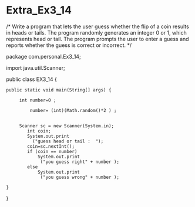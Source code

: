 # Extra_Ex3_14

/*
 Write a program that lets the user guess whether the flip of
a coin results in heads or tails. The program randomly generates an integer 0 or 1,
which represents head or tail. The program prompts the user to enter a guess and
reports whether the guess is correct or incorrect.
 */

package com.personal.Ex3_14;

import java.util.Scanner;

public class EX3_14 {
	
	public static void main(String[] args) {
		
		 int number=0 ;
		 
			 number= (int)(Math.random()*2 ) ;
			 
				
		 Scanner sc = new Scanner(System.in);
			int coin;
			System.out.print
		      ("guess head or tail :  ");
			coin=sc.nextInt();
			if (coin == number)
				System.out.print
			     ("you guess right" + number );
			else
				System.out.print
			     ("you guess wrong" + number );
				
	}

}
